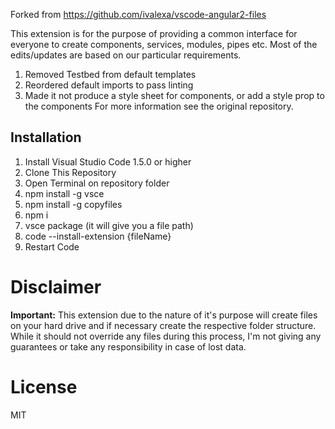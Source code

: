 Forked from https://github.com/ivalexa/vscode-angular2-files

This extension is for the purpose of providing a common interface for everyone to create components, services, modules, pipes etc.
Most of the edits/updates are based on our particular requirements.
1. Removed Testbed from default templates
2. Reordered default imports to pass linting
3. Made it not produce a style sheet for components, or add a style prop to the components
For more information see the original repository.

## Installation

1. Install Visual Studio Code 1.5.0 or higher
2. Clone This Repository
3. Open Terminal on repository folder
4. npm install -g vsce
5. npm install -g copyfiles
6. npm i
7. vsce package (it will give you a file path)
8. code --install-extension {fileName}
9. Restart Code

# Disclaimer

**Important:** This extension due to the nature of it's purpose will create
files on your hard drive and if necessary create the respective folder structure.
While it should not override any files during this process, I'm not giving any guarantees
or take any responsibility in case of lost data. 

# License

MIT
